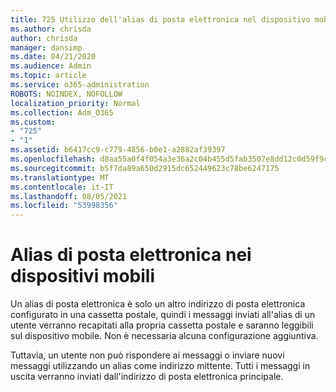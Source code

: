 ```yaml
---
title: 725 Utilizzo dell'alias di posta elettronica nel dispositivo mobile
ms.author: chrisda
author: chrisda
manager: dansimp
ms.date: 04/21/2020
ms.audience: Admin
ms.topic: article
ms.service: o365-administration
ROBOTS: NOINDEX, NOFOLLOW
localization_priority: Normal
ms.collection: Adm_O365
ms.custom:
- "725"
- "1"
ms.assetid: b6417cc9-c779-4856-b0e1-a2882af39397
ms.openlocfilehash: d8aa55a0f4f054a3e36a2c04b455d5fab3507e8dd12c0d59f9c05e1e21374468
ms.sourcegitcommit: b5f7da89a650d2915dc652449623c78be6247175
ms.translationtype: MT
ms.contentlocale: it-IT
ms.lasthandoff: 08/05/2021
ms.locfileid: "53998356"
---
```

# <a name="email-aliases-on-mobile-devices"></a>Alias di posta elettronica nei dispositivi mobili

Un alias di posta elettronica è solo un altro indirizzo di posta elettronica configurato in una cassetta postale, quindi i messaggi inviati all'alias di un utente verranno recapitati alla propria cassetta postale e saranno leggibili sul dispositivo mobile. Non è necessaria alcuna configurazione aggiuntiva.

Tuttavia, un utente non può rispondere ai messaggi o inviare nuovi messaggi utilizzando un alias come indirizzo mittente. Tutti i messaggi in uscita verranno inviati dall'indirizzo di posta elettronica principale.
